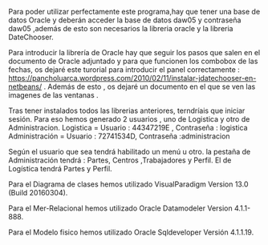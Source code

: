 
Para poder utilizar perfectamente este programa,hay que tener una base de datos Oracle y deberán acceder la base de datos daw05 y contraseña daw05 ,además de esto son necesarios la libreria oracle y la libreria DateChooser.

Para introducir la librería de Oracle hay que seguir los pasos que salen en el documento de Oracle adjuntado y para que funcionen los combobox de las fechas, os dejaré este turorial para introducir el panel correctamente : https://pancholuarca.wordpress.com/2010/02/11/instalar-jdatechooser-en-netbeans/ . Además de esto , os dejaré un documento en el que se ven las imagenes de las ventanas .

Tras tener instalados todos las librerias anteriores, terndríais que iniciar sesión. Para eso hemos generado 2 usuarios , uno de Logistica y otro de Administracion.
        Logistica = Usuario : 44347219E , Contraseña : logistica
        Administración = Usuario : 72741534D, Contraseña :administracion

Según el usuario que sea tendrá habilitado un menú u otro.
    la pestaña de Administración tendrá : Partes, Centros ,Trabajadores y Perfil.
    El de Logística tendrá Partes y Perfil.






Para el Diagrama de clases hemos utilizado VisualParadigm Version 13.0 (Build 20160304).

Para el Mer-Relacional hemos utilizado Oracle Datamodeler Version 4.1.1-888.

Para el Modelo fisico hemos utilizado Oracle Sqldeveloper Versión 4.1.1.19.
